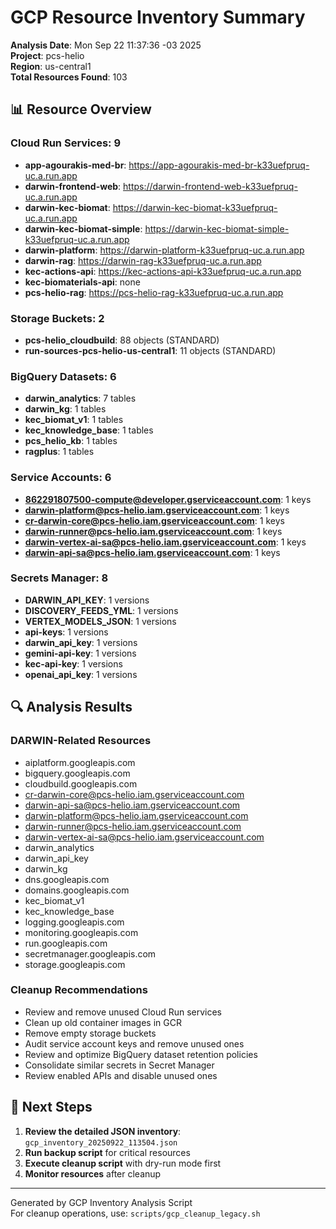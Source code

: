 # GCP Resource Inventory Summary

**Analysis Date**: Mon Sep 22 11:37:36 -03 2025  
**Project**: pcs-helio  
**Region**: us-central1  
**Total Resources Found**: 103

## 📊 Resource Overview

### Cloud Run Services: 9
- **app-agourakis-med-br**: https://app-agourakis-med-br-k33uefpruq-uc.a.run.app
- **darwin-frontend-web**: https://darwin-frontend-web-k33uefpruq-uc.a.run.app
- **darwin-kec-biomat**: https://darwin-kec-biomat-k33uefpruq-uc.a.run.app
- **darwin-kec-biomat-simple**: https://darwin-kec-biomat-simple-k33uefpruq-uc.a.run.app
- **darwin-platform**: https://darwin-platform-k33uefpruq-uc.a.run.app
- **darwin-rag**: https://darwin-rag-k33uefpruq-uc.a.run.app
- **kec-actions-api**: https://kec-actions-api-k33uefpruq-uc.a.run.app
- **kec-biomaterials-api**: none
- **pcs-helio-rag**: https://pcs-helio-rag-k33uefpruq-uc.a.run.app

### Storage Buckets: 2
- **pcs-helio_cloudbuild**: 88 objects (STANDARD)
- **run-sources-pcs-helio-us-central1**: 11 objects (STANDARD)

### BigQuery Datasets: 6
- **darwin_analytics**: 7 tables
- **darwin_kg**: 1 tables
- **kec_biomat_v1**: 1 tables
- **kec_knowledge_base**: 1 tables
- **pcs_helio_kb**: 1 tables
- **ragplus**: 1 tables

### Service Accounts: 6
- **862291807500-compute@developer.gserviceaccount.com**: 1 keys
- **darwin-platform@pcs-helio.iam.gserviceaccount.com**: 1 keys
- **cr-darwin-core@pcs-helio.iam.gserviceaccount.com**: 1 keys
- **darwin-runner@pcs-helio.iam.gserviceaccount.com**: 1 keys
- **darwin-vertex-ai-sa@pcs-helio.iam.gserviceaccount.com**: 1 keys
- **darwin-api-sa@pcs-helio.iam.gserviceaccount.com**: 1 keys

### Secrets Manager: 8
- **DARWIN_API_KEY**: 1 versions
- **DISCOVERY_FEEDS_YML**: 1 versions
- **VERTEX_MODELS_JSON**: 1 versions
- **api-keys**: 1 versions
- **darwin_api_key**: 1 versions
- **gemini-api-key**: 1 versions
- **kec-api-key**: 1 versions
- **openai_api_key**: 1 versions

## 🔍 Analysis Results

### DARWIN-Related Resources
- aiplatform.googleapis.com
- bigquery.googleapis.com
- cloudbuild.googleapis.com
- cr-darwin-core@pcs-helio.iam.gserviceaccount.com
- darwin-api-sa@pcs-helio.iam.gserviceaccount.com
- darwin-platform@pcs-helio.iam.gserviceaccount.com
- darwin-runner@pcs-helio.iam.gserviceaccount.com
- darwin-vertex-ai-sa@pcs-helio.iam.gserviceaccount.com
- darwin_analytics
- darwin_api_key
- darwin_kg
- dns.googleapis.com
- domains.googleapis.com
- kec_biomat_v1
- kec_knowledge_base
- logging.googleapis.com
- monitoring.googleapis.com
- run.googleapis.com
- secretmanager.googleapis.com
- storage.googleapis.com

### Cleanup Recommendations
- Review and remove unused Cloud Run services
- Clean up old container images in GCR
- Remove empty storage buckets
- Audit service account keys and remove unused ones
- Review and optimize BigQuery dataset retention policies
- Consolidate similar secrets in Secret Manager
- Review enabled APIs and disable unused ones

## 🎯 Next Steps

1. **Review the detailed JSON inventory**: `gcp_inventory_20250922_113504.json`
2. **Run backup script** for critical resources
3. **Execute cleanup script** with dry-run mode first
4. **Monitor resources** after cleanup

---
Generated by GCP Inventory Analysis Script  
For cleanup operations, use: `scripts/gcp_cleanup_legacy.sh`
